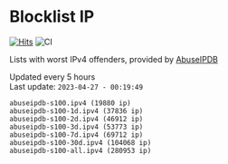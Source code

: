 # Blocklist IP

[![Hits](https://hits.seeyoufarm.com/api/count/incr/badge.svg?url=https%3A%2F%2Fgithub.com%2Fborestad%2Fblocklist-ip%2F&count_bg=%2379C83D&title_bg=%23555555&icon=&icon_color=%23E7E7E7&title=hits&edge_flat=false)](https://hits.seeyoufarm.com)  ![CI](https://img.shields.io/github/workflow/status/borestad/blocklist-ip/CI?style=flat-square)

Lists with worst IPv4 offenders, provided by [AbuseIPDB](https://www.abuseipdb.com/)

<!-- FOOTER-PLACEHOLDER -->
Updated every 5 hours<br>
Last update: `2023-04-27 - 00:19:49`
```
abuseipdb-s100.ipv4 (19880 ip)
abuseipdb-s100-1d.ipv4 (37836 ip)
abuseipdb-s100-2d.ipv4 (46912 ip)
abuseipdb-s100-3d.ipv4 (53773 ip)
abuseipdb-s100-7d.ipv4 (69712 ip)
abuseipdb-s100-30d.ipv4 (104068 ip)
abuseipdb-s100-all.ipv4 (280953 ip)
```

